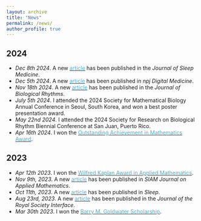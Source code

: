 ```yaml
---
layout: archive
title: "News"
permalink: /news/
author_profile: true
---
```

2024
------
* <i>Dec 8th 2024</i>.   A new [<font color="#52ADC8">article</font>](https://onlinelibrary.wiley.com/doi/10.1111/jsr.14425) has been published in the <i>Journal of Sleep Medicine</i>. <be>
* <i>Dec 5th 2024</i>.   A new [<font color="#52ADC8">article</font>](https://www.nature.com/articles/s41746-024-01348-6) has been published in <i>npj Digital Medicine</i>. <be>
* <i>Nov 18th 2024</i>.   A new [<font color="#52ADC8">article</font>](https://journals.sagepub.com/doi/abs/10.1177/07487304241288607) has been published in the <i>Journal of Biological Rhythms</i>. <be>
* <i>July 5th 2024</i>.   I attended the 2024 Society for Mathematical Biology Annual Conference in Seoul, South Korea, and won a best poster presentation award. <br>
* <i>May 22nd 2024</i>.   I attended the 2024 Society for Research on Biological Rhythm Biennial Conference at San Juan, Puerto Rico. <br>
* <i>Apr 16th 2024</i>.   I won the [<font color="#52ADC8">Outstanding Achievement in Mathematics Award</font>](https://lsa.umich.edu/math/undergraduates/awards--scholarships--and-prizes/departmental-awards.html). <br>

2023
------
* <i>Apr 12th 2023</i>.   I won the [<font color="#52ADC8">Wilfred Kaplan Award in Applied Mathematics</font>](https://lsa.umich.edu/math/undergraduates/awards--scholarships--and-prizes/departmental-awards.html). <br>
* <i>Nov 9th, 2023</i>.   A new [<font color="#52ADC8">article</font>](https://epubs.siam.org/eprint/VDW7CYGCD6AEYKMCD7EP/full) has been published in <i>SIAM Journal on Applied Mathematics</i>. <br>
* <i>Oct 11th, 2023</i>.  A new [<font color="#52ADC8">article</font>](https://academic.oup.com/sleep/article-abstract/47/1/zsad266/7306801?redirectedFrom=fulltext) has been published in <i>Sleep</i>. <br>
* <i>Aug 23rd, 2023</i>.  A new [<font color="#52ADC8">article</font>](https://royalsocietypublishing.org/doi/full/10.1098/rsif.2023.0030) has been published in the <i>Journal of the Royal Society Interface</i>. <br>
* <i>Mar 30th 2023</i>.   I won the [<font color="#52ADC8">Barry M. Goldwater Scholarship</font>](https://goldwaterscholarship.gov/).
